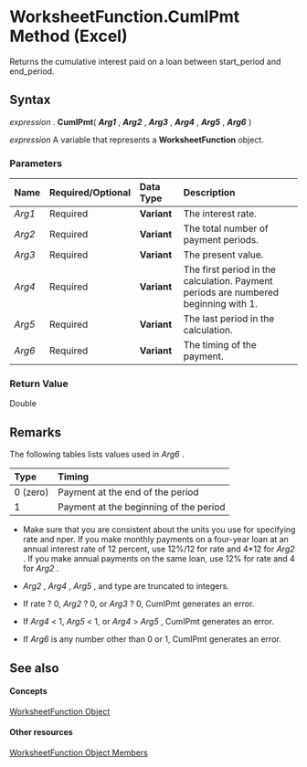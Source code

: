 
# WorksheetFunction.CumIPmt Method (Excel)

Returns the cumulative interest paid on a loan between start_period and end_period.


## Syntax

 _expression_ . **CumIPmt**( **_Arg1_** , **_Arg2_** , **_Arg3_** , **_Arg4_** , **_Arg5_** , **_Arg6_** )

 _expression_ A variable that represents a **WorksheetFunction** object.


### Parameters



|**Name**|**Required/Optional**|**Data Type**|**Description**|
|:-----|:-----|:-----|:-----|
| _Arg1_|Required| **Variant**|The interest rate.|
| _Arg2_|Required| **Variant**| The total number of payment periods.|
| _Arg3_|Required| **Variant**| The present value.|
| _Arg4_|Required| **Variant**|The first period in the calculation. Payment periods are numbered beginning with 1.|
| _Arg5_|Required| **Variant**|The last period in the calculation.|
| _Arg6_|Required| **Variant**|The timing of the payment.|

### Return Value

Double


## Remarks

The following tables lists values used in  _Arg6_ .



|**Type**|**Timing**|
|:-----|:-----|
|0 (zero)|Payment at the end of the period|
|1|Payment at the beginning of the period|

- Make sure that you are consistent about the units you use for specifying rate and nper. If you make monthly payments on a four-year loan at an annual interest rate of 12 percent, use 12%/12 for rate and 4*12 for  _Arg2_ . If you make annual payments on the same loan, use 12% for rate and 4 for _Arg2_ .
    
-  _Arg2_ , _Arg4_ , _Arg5_ , and type are truncated to integers.
    
- If rate ? 0,  _Arg2_ ? 0, or _Arg3_ ? 0, CumIPmt generates an error.
    
- If  _Arg4_ < 1, _Arg5_ < 1, or _Arg4_ > _Arg5_ , CumIPmt generates an error.
    
- If  _Arg6_ is any number other than 0 or 1, CumIPmt generates an error.
    

## See also


#### Concepts


[WorksheetFunction Object](7b1d5639-363d-632c-2cf0-2232562646b6.md)
#### Other resources


[WorksheetFunction Object Members](6811ca87-4b53-0bff-88c9-30bf7497879a.md)
